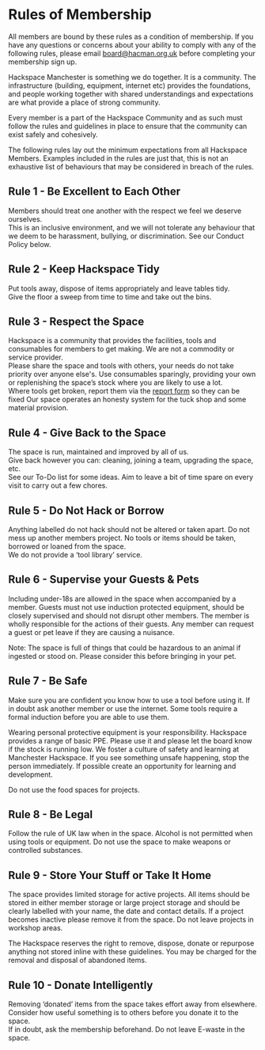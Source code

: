 # Rules of Membership
All members are bound by these rules as a condition of membership. If you have any questions or concerns about your ability to comply with any of the following rules, please email board@hacman.org.uk before completing your membership sign up.

Hackspace Manchester is something we do together. It is a community. The infrastructure (building, equipment, internet etc) provides the foundations, and people working together with shared understandings and expectations are what provide a place of strong community.

Every member is a part of the Hackspace Community and as such must follow the rules and guidelines in place to ensure that the community can exist safely and cohesively.

The following rules lay out the minimum expectations from all Hackspace Members. Examples included in the rules are just that, this is not an exhaustive list of behaviours that may be considered in breach of the rules.

## Rule 1 - Be Excellent to Each Other

Members should treat one another with the respect we feel we deserve ourselves.  
This is an inclusive environment, and we will not tolerate any behaviour that we deem to be harassment, bullying, or discrimination. See our Conduct Policy below.

## Rule 2 - Keep Hackspace Tidy

Put tools away, dispose of items appropriately and leave tables tidy.  
Give the floor a sweep from time to time and take out the bins.

## Rule 3 - Respect the Space

Hackspace is a community that provides the facilities, tools and consumables for members to get making. We are not a commodity or service provider.  
Please share the space and tools with others, your needs do not take priority over anyone else's.
Use consumables sparingly, providing your own or replenishing the space’s stock where you are likely to use a lot.  
Where tools get broken, report them via the [report form](https://forms.gle/2cp73P1SHGaGuRvaA) so they can be fixed 
Our space operates an honesty system for the tuck shop and some material provision.

## Rule 4 - Give Back to the Space

The space is run, maintained and improved by all of us.  
Give back however you can: cleaning, joining a team, upgrading the space, etc.  
See our To-Do list for some ideas. Aim to leave a bit of time spare on every visit to carry out a few chores.

## Rule 5 - Do Not Hack or Borrow

Anything labelled do not hack should not be altered or taken apart. Do not mess up another members project.
No tools or items should be taken, borrowed or loaned from the space.  
We do not provide a ‘tool library’ service.

## Rule 6 - Supervise your Guests & Pets

Including under-18s are allowed in the space when accompanied by a member.
Guests must not use induction protected equipment, should be closely supervised and should not disrupt other members.
The member is wholly responsible for the actions of their guests. Any member can request a guest or pet leave if they are causing a nuisance.

Note: The space is full of things that could be hazardous to an animal if ingested or stood on. Please consider this before bringing in your pet.

## Rule 7 - Be Safe

Make sure you are confident you know how to use a tool before using it.
If in doubt ask another member or use the internet. Some tools require a formal induction before you are able to use them.

Wearing personal protective equipment is your responsibility.
Hackspace provides a range of basic PPE.
Please use it and please let the board know if the stock is running low. We foster a culture of safety and learning at Manchester Hackspace.
If you see something unsafe happening, stop the person immediately. If possible create an opportunity for learning and development.

Do not use the food spaces for projects.

## Rule 8 - Be Legal

Follow the rule of UK law when in the space. Alcohol is not permitted when using tools or equipment. Do not use the space to make weapons or controlled substances.

## Rule 9 - Store Your Stuff or Take It Home

The space provides limited storage for active projects.
All items should be stored in either member storage or large project storage and should be clearly labelled with your name, the date and contact details.
If a project becomes inactive please remove it from the space. Do not leave projects in workshop areas.

The Hackspace reserves the right to remove, dispose, donate or repurpose anything not stored inline with these guidelines.
You may be charged for the removal and disposal of abandoned items.

## Rule 10 - Donate Intelligently

Removing ‘donated’ items from the space takes effort away from elsewhere. Consider how useful something is to others before you donate it to the space.  
If in doubt, ask the membership beforehand. Do not leave E-waste in the space.